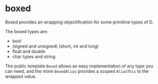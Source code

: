 # boxed

Boxed provides an wrapping objectification for some primitive types of D.

The boxed types are:
* bool
* (signed and unsigned) (short, int and long)
* float and double
* char types and string

The public template `Boxed` allows an easy implementation of any type you can need, and the mixin `BoxedAlias` provides a scoped `AliasThis` to the wrapped value.

